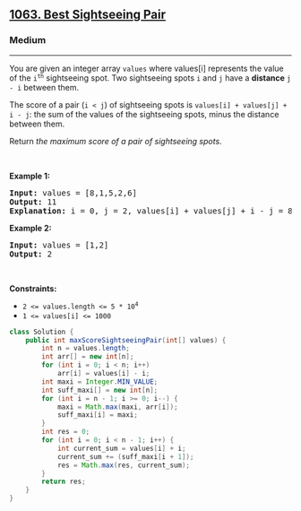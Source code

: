 <h2><a href="https://leetcode.com/problems/best-sightseeing-pair">1063. Best Sightseeing Pair</a></h2><h3>Medium</h3><hr><p>You are given an integer array <code>values</code> where values[i] represents the value of the <code>i<sup>th</sup></code> sightseeing spot. Two sightseeing spots <code>i</code> and <code>j</code> have a <strong>distance</strong> <code>j - i</code> between them.</p>

<p>The score of a pair (<code>i &lt; j</code>) of sightseeing spots is <code>values[i] + values[j] + i - j</code>: the sum of the values of the sightseeing spots, minus the distance between them.</p>

<p>Return <em>the maximum score of a pair of sightseeing spots</em>.</p>

<p>&nbsp;</p>
<p><strong class="example">Example 1:</strong></p>

<pre>
<strong>Input:</strong> values = [8,1,5,2,6]
<strong>Output:</strong> 11
<strong>Explanation:</strong> i = 0, j = 2, values[i] + values[j] + i - j = 8 + 5 + 0 - 2 = 11
</pre>

<p><strong class="example">Example 2:</strong></p>

<pre>
<strong>Input:</strong> values = [1,2]
<strong>Output:</strong> 2
</pre>

<p>&nbsp;</p>
<p><strong>Constraints:</strong></p>

<ul>
	<li><code>2 &lt;= values.length &lt;= 5 * 10<sup>4</sup></code></li>
	<li><code>1 &lt;= values[i] &lt;= 1000</code></li>
</ul>

```java
class Solution {
    public int maxScoreSightseeingPair(int[] values) {
        int n = values.length;
        int arr[] = new int[n];
        for (int i = 0; i < n; i++)
            arr[i] = values[i] - i;
        int maxi = Integer.MIN_VALUE;
        int suff_maxi[] = new int[n];
        for (int i = n - 1; i >= 0; i--) {
            maxi = Math.max(maxi, arr[i]);
            suff_maxi[i] = maxi;
        }
        int res = 0;
        for (int i = 0; i < n - 1; i++) {
            int current_sum = values[i] + i;
            current_sum += (suff_maxi[i + 1]);
            res = Math.max(res, current_sum);
        }
        return res;
    }
}
```
